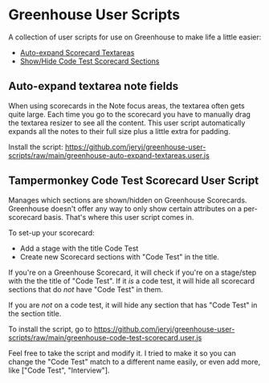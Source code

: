 # Greenhouse User Scripts

A collection of user scripts for use on Greenhouse to make life a little easier:

- [Auto-expand Scorecard Textareas](https://github.com/jeryj/greenhouse-user-scripts/raw/main/greenhouse-auto-expand-textareas.user.js)
- [Show/Hide Code Test Scorecard Sections](https://github.com/jeryj/greenhouse-user-scripts/raw/main/greenhouse-code-test-scorecard.user.js)

## Auto-expand textarea note fields
When using scorecards in the Note focus areas, the textarea often gets quite large. Each time you go to the scorecard you have to manually drag the textarea resizer to see all the content. This user script automatically expands all the notes to their full size plus a little extra for padding.

Install the script: https://github.com/jeryj/greenhouse-user-scripts/raw/main/greenhouse-auto-expand-textareas.user.js

## Tampermonkey Code Test Scorecard User Script
Manages which sections are shown/hidden on Greenhouse Scorecards. Greenhouse doesn't offer any way to only show certain attributes on a per-scorecard basis. That's where this user script comes in.

To set-up your scorecard:
- Add a stage with the title Code Test
- Create new Scorecard sections with "Code Test" in the title. 

If you're on a Greenhouse Scorecard, it will check if you're on a stage/step with the the title of "Code Test". If it _is_ a code test, it will hide all scorecard sections that do _not_ have "Code Test" in them.

If you are _not_ on a code test, it will hide any section that has "Code Test" in the section title.

To install the script, go to https://github.com/jeryj/greenhouse-user-scripts/raw/main/greenhouse-code-test-scorecard.user.js

Feel free to take the script and modify it. I tried to make it so you can change the "Code Test" match to a different name easily, or even add more, like ["Code Test", "Interview"].
